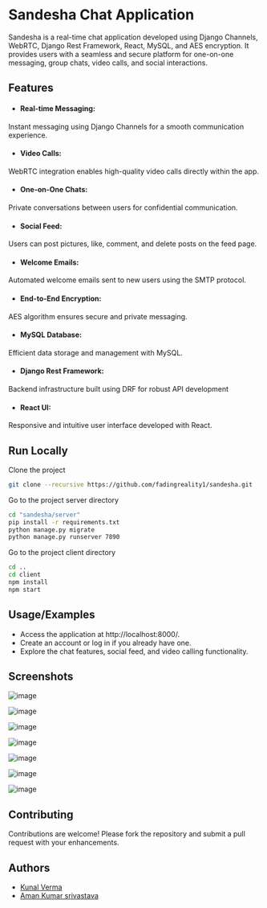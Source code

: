 
# Sandesha Chat Application

Sandesha is a real-time chat application developed using Django Channels, WebRTC, Django Rest Framework, React, MySQL, and AES encryption. It provides users with a seamless and secure platform for one-on-one messaging, group chats, video calls, and social interactions.




## Features

- #### Real-time Messaging:
Instant messaging using Django Channels for a smooth communication experience.

- #### Video Calls:
WebRTC integration enables high-quality video calls directly within the app.
- #### One-on-One Chats:
Private conversations between users for confidential communication.
- #### Social Feed:
Users can post pictures, like, comment, and delete posts on the feed page.
- #### Welcome Emails:
Automated welcome emails sent to new users using the SMTP protocol.
- #### End-to-End Encryption:
AES algorithm ensures secure and private messaging.
- #### MySQL Database:
Efficient data storage and management with MySQL.
- #### Django Rest Framework:
Backend infrastructure built using DRF for robust API development
- #### React UI:
Responsive and intuitive user interface developed with React.


## Run Locally

Clone the project

```bash
git clone --recursive https://github.com/fadingreality1/sandesha.git
```

Go to the project server directory

```bash
cd "sandesha/server"
pip install -r requirements.txt
python manage.py migrate
python manage.py runserver 7890
```

Go to the project client directory

```bash
cd ..
cd client
npm install
npm start
```

## Usage/Examples

- Access the application at http://localhost:8000/.
- Create an account or log in if you already have one.
- Explore the chat features, social feed, and video calling functionality.


## Screenshots

![image](https://github.com/fadingreality1/Lazy_coder/assets/114291201/41f53f38-eeee-4ba8-9ff0-486b56da6553)

![image](https://github.com/fadingreality1/Lazy_coder/assets/114291201/68562974-45b2-4813-9ca3-ab5c4d5b2f6b)

![image](https://github.com/fadingreality1/Lazy_coder/assets/114291201/d7490213-5533-4151-a07f-e059ccc275ff)

![image](https://github.com/fadingreality1/Lazy_coder/assets/114291201/6b92faf0-90d1-4eee-a676-48980a6cbb31)

![image](https://github.com/fadingreality1/Lazy_coder/assets/114291201/1f93e482-e0ab-4398-ae1f-d82916afbfd5)

![image](https://github.com/fadingreality1/Lazy_coder/assets/114291201/41f53f38-eeee-4ba8-9ff0-486b56da6553)

![image](https://github.com/fadingreality1/Lazy_coder/assets/114291201/6facf0e6-5912-4252-b317-ce3a3fe51dab)
## Contributing

Contributions are welcome! Please fork the repository and submit a pull request with your enhancements.


## Authors

- [Kunal Verma](https://github.com/fadingreality1)
- [Aman Kumar srivastava](https://github.com/Aman1807-coder)

